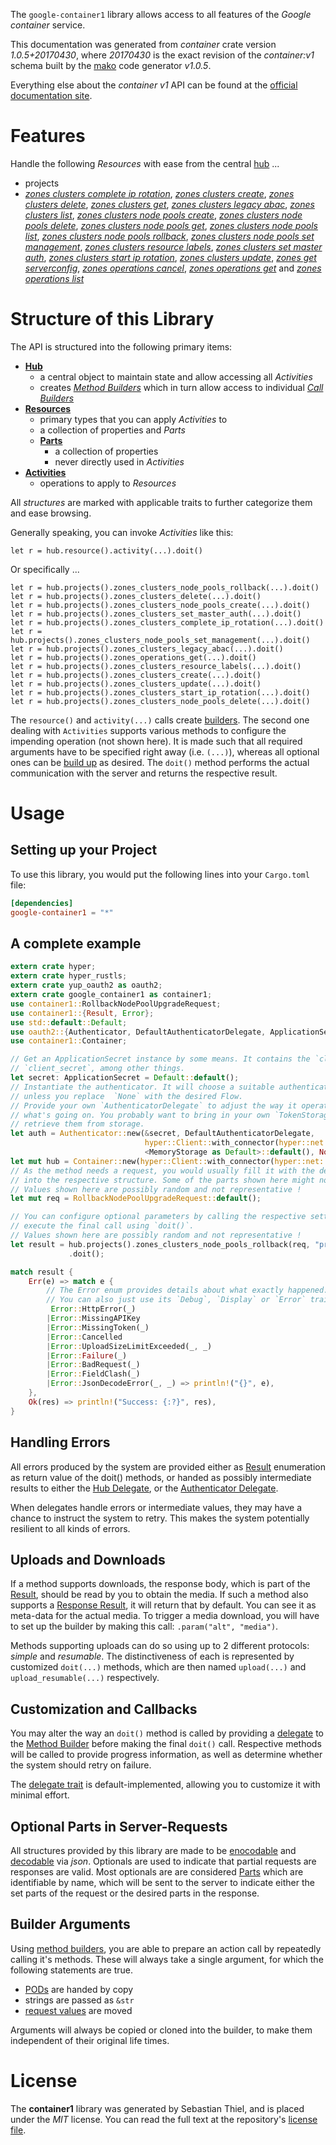<!---
DO NOT EDIT !
This file was generated automatically from 'src/mako/api/README.md.mako'
DO NOT EDIT !
-->
The `google-container1` library allows access to all features of the *Google container* service.

This documentation was generated from *container* crate version *1.0.5+20170430*, where *20170430* is the exact revision of the *container:v1* schema built by the [mako](http://www.makotemplates.org/) code generator *v1.0.5*.

Everything else about the *container* *v1* API can be found at the
[official documentation site](https://cloud.google.com/container-engine/).
# Features

Handle the following *Resources* with ease from the central [hub](https://docs.rs/google-container1/1.0.5+20170430/google_container1/struct.Container.html) ... 

* projects
 * [*zones clusters complete ip rotation*](https://docs.rs/google-container1/1.0.5+20170430/google_container1/struct.ProjectZoneClusterCompleteIpRotationCall.html), [*zones clusters create*](https://docs.rs/google-container1/1.0.5+20170430/google_container1/struct.ProjectZoneClusterCreateCall.html), [*zones clusters delete*](https://docs.rs/google-container1/1.0.5+20170430/google_container1/struct.ProjectZoneClusterDeleteCall.html), [*zones clusters get*](https://docs.rs/google-container1/1.0.5+20170430/google_container1/struct.ProjectZoneClusterGetCall.html), [*zones clusters legacy abac*](https://docs.rs/google-container1/1.0.5+20170430/google_container1/struct.ProjectZoneClusterLegacyAbacCall.html), [*zones clusters list*](https://docs.rs/google-container1/1.0.5+20170430/google_container1/struct.ProjectZoneClusterListCall.html), [*zones clusters node pools create*](https://docs.rs/google-container1/1.0.5+20170430/google_container1/struct.ProjectZoneClusterNodePoolCreateCall.html), [*zones clusters node pools delete*](https://docs.rs/google-container1/1.0.5+20170430/google_container1/struct.ProjectZoneClusterNodePoolDeleteCall.html), [*zones clusters node pools get*](https://docs.rs/google-container1/1.0.5+20170430/google_container1/struct.ProjectZoneClusterNodePoolGetCall.html), [*zones clusters node pools list*](https://docs.rs/google-container1/1.0.5+20170430/google_container1/struct.ProjectZoneClusterNodePoolListCall.html), [*zones clusters node pools rollback*](https://docs.rs/google-container1/1.0.5+20170430/google_container1/struct.ProjectZoneClusterNodePoolRollbackCall.html), [*zones clusters node pools set management*](https://docs.rs/google-container1/1.0.5+20170430/google_container1/struct.ProjectZoneClusterNodePoolSetManagementCall.html), [*zones clusters resource labels*](https://docs.rs/google-container1/1.0.5+20170430/google_container1/struct.ProjectZoneClusterResourceLabelCall.html), [*zones clusters set master auth*](https://docs.rs/google-container1/1.0.5+20170430/google_container1/struct.ProjectZoneClusterSetMasterAuthCall.html), [*zones clusters start ip rotation*](https://docs.rs/google-container1/1.0.5+20170430/google_container1/struct.ProjectZoneClusterStartIpRotationCall.html), [*zones clusters update*](https://docs.rs/google-container1/1.0.5+20170430/google_container1/struct.ProjectZoneClusterUpdateCall.html), [*zones get serverconfig*](https://docs.rs/google-container1/1.0.5+20170430/google_container1/struct.ProjectZoneGetServerconfigCall.html), [*zones operations cancel*](https://docs.rs/google-container1/1.0.5+20170430/google_container1/struct.ProjectZoneOperationCancelCall.html), [*zones operations get*](https://docs.rs/google-container1/1.0.5+20170430/google_container1/struct.ProjectZoneOperationGetCall.html) and [*zones operations list*](https://docs.rs/google-container1/1.0.5+20170430/google_container1/struct.ProjectZoneOperationListCall.html)




# Structure of this Library

The API is structured into the following primary items:

* **[Hub](https://docs.rs/google-container1/1.0.5+20170430/google_container1/struct.Container.html)**
    * a central object to maintain state and allow accessing all *Activities*
    * creates [*Method Builders*](https://docs.rs/google-container1/1.0.5+20170430/google_container1/trait.MethodsBuilder.html) which in turn
      allow access to individual [*Call Builders*](https://docs.rs/google-container1/1.0.5+20170430/google_container1/trait.CallBuilder.html)
* **[Resources](https://docs.rs/google-container1/1.0.5+20170430/google_container1/trait.Resource.html)**
    * primary types that you can apply *Activities* to
    * a collection of properties and *Parts*
    * **[Parts](https://docs.rs/google-container1/1.0.5+20170430/google_container1/trait.Part.html)**
        * a collection of properties
        * never directly used in *Activities*
* **[Activities](https://docs.rs/google-container1/1.0.5+20170430/google_container1/trait.CallBuilder.html)**
    * operations to apply to *Resources*

All *structures* are marked with applicable traits to further categorize them and ease browsing.

Generally speaking, you can invoke *Activities* like this:

```Rust,ignore
let r = hub.resource().activity(...).doit()
```

Or specifically ...

```ignore
let r = hub.projects().zones_clusters_node_pools_rollback(...).doit()
let r = hub.projects().zones_clusters_delete(...).doit()
let r = hub.projects().zones_clusters_node_pools_create(...).doit()
let r = hub.projects().zones_clusters_set_master_auth(...).doit()
let r = hub.projects().zones_clusters_complete_ip_rotation(...).doit()
let r = hub.projects().zones_clusters_node_pools_set_management(...).doit()
let r = hub.projects().zones_clusters_legacy_abac(...).doit()
let r = hub.projects().zones_operations_get(...).doit()
let r = hub.projects().zones_clusters_resource_labels(...).doit()
let r = hub.projects().zones_clusters_create(...).doit()
let r = hub.projects().zones_clusters_update(...).doit()
let r = hub.projects().zones_clusters_start_ip_rotation(...).doit()
let r = hub.projects().zones_clusters_node_pools_delete(...).doit()
```

The `resource()` and `activity(...)` calls create [builders][builder-pattern]. The second one dealing with `Activities` 
supports various methods to configure the impending operation (not shown here). It is made such that all required arguments have to be 
specified right away (i.e. `(...)`), whereas all optional ones can be [build up][builder-pattern] as desired.
The `doit()` method performs the actual communication with the server and returns the respective result.

# Usage

## Setting up your Project

To use this library, you would put the following lines into your `Cargo.toml` file:

```toml
[dependencies]
google-container1 = "*"
```

## A complete example

```Rust
extern crate hyper;
extern crate hyper_rustls;
extern crate yup_oauth2 as oauth2;
extern crate google_container1 as container1;
use container1::RollbackNodePoolUpgradeRequest;
use container1::{Result, Error};
use std::default::Default;
use oauth2::{Authenticator, DefaultAuthenticatorDelegate, ApplicationSecret, MemoryStorage};
use container1::Container;

// Get an ApplicationSecret instance by some means. It contains the `client_id` and 
// `client_secret`, among other things.
let secret: ApplicationSecret = Default::default();
// Instantiate the authenticator. It will choose a suitable authentication flow for you, 
// unless you replace  `None` with the desired Flow.
// Provide your own `AuthenticatorDelegate` to adjust the way it operates and get feedback about 
// what's going on. You probably want to bring in your own `TokenStorage` to persist tokens and
// retrieve them from storage.
let auth = Authenticator::new(&secret, DefaultAuthenticatorDelegate,
                              hyper::Client::with_connector(hyper::net::HttpsConnector::new(hyper_rustls::TlsClient::new())),
                              <MemoryStorage as Default>::default(), None);
let mut hub = Container::new(hyper::Client::with_connector(hyper::net::HttpsConnector::new(hyper_rustls::TlsClient::new())), auth);
// As the method needs a request, you would usually fill it with the desired information
// into the respective structure. Some of the parts shown here might not be applicable !
// Values shown here are possibly random and not representative !
let mut req = RollbackNodePoolUpgradeRequest::default();

// You can configure optional parameters by calling the respective setters at will, and
// execute the final call using `doit()`.
// Values shown here are possibly random and not representative !
let result = hub.projects().zones_clusters_node_pools_rollback(req, "projectId", "zone", "clusterId", "nodePoolId")
             .doit();

match result {
    Err(e) => match e {
        // The Error enum provides details about what exactly happened.
        // You can also just use its `Debug`, `Display` or `Error` traits
         Error::HttpError(_)
        |Error::MissingAPIKey
        |Error::MissingToken(_)
        |Error::Cancelled
        |Error::UploadSizeLimitExceeded(_, _)
        |Error::Failure(_)
        |Error::BadRequest(_)
        |Error::FieldClash(_)
        |Error::JsonDecodeError(_, _) => println!("{}", e),
    },
    Ok(res) => println!("Success: {:?}", res),
}

```
## Handling Errors

All errors produced by the system are provided either as [Result](https://docs.rs/google-container1/1.0.5+20170430/google_container1/enum.Result.html) enumeration as return value of 
the doit() methods, or handed as possibly intermediate results to either the 
[Hub Delegate](https://docs.rs/google-container1/1.0.5+20170430/google_container1/trait.Delegate.html), or the [Authenticator Delegate](https://docs.rs/yup-oauth2/*/yup_oauth2/trait.AuthenticatorDelegate.html).

When delegates handle errors or intermediate values, they may have a chance to instruct the system to retry. This 
makes the system potentially resilient to all kinds of errors.

## Uploads and Downloads
If a method supports downloads, the response body, which is part of the [Result](https://docs.rs/google-container1/1.0.5+20170430/google_container1/enum.Result.html), should be
read by you to obtain the media.
If such a method also supports a [Response Result](https://docs.rs/google-container1/1.0.5+20170430/google_container1/trait.ResponseResult.html), it will return that by default.
You can see it as meta-data for the actual media. To trigger a media download, you will have to set up the builder by making
this call: `.param("alt", "media")`.

Methods supporting uploads can do so using up to 2 different protocols: 
*simple* and *resumable*. The distinctiveness of each is represented by customized 
`doit(...)` methods, which are then named `upload(...)` and `upload_resumable(...)` respectively.

## Customization and Callbacks

You may alter the way an `doit()` method is called by providing a [delegate](https://docs.rs/google-container1/1.0.5+20170430/google_container1/trait.Delegate.html) to the 
[Method Builder](https://docs.rs/google-container1/1.0.5+20170430/google_container1/trait.CallBuilder.html) before making the final `doit()` call. 
Respective methods will be called to provide progress information, as well as determine whether the system should 
retry on failure.

The [delegate trait](https://docs.rs/google-container1/1.0.5+20170430/google_container1/trait.Delegate.html) is default-implemented, allowing you to customize it with minimal effort.

## Optional Parts in Server-Requests

All structures provided by this library are made to be [enocodable](https://docs.rs/google-container1/1.0.5+20170430/google_container1/trait.RequestValue.html) and 
[decodable](https://docs.rs/google-container1/1.0.5+20170430/google_container1/trait.ResponseResult.html) via *json*. Optionals are used to indicate that partial requests are responses 
are valid.
Most optionals are are considered [Parts](https://docs.rs/google-container1/1.0.5+20170430/google_container1/trait.Part.html) which are identifiable by name, which will be sent to 
the server to indicate either the set parts of the request or the desired parts in the response.

## Builder Arguments

Using [method builders](https://docs.rs/google-container1/1.0.5+20170430/google_container1/trait.CallBuilder.html), you are able to prepare an action call by repeatedly calling it's methods.
These will always take a single argument, for which the following statements are true.

* [PODs][wiki-pod] are handed by copy
* strings are passed as `&str`
* [request values](https://docs.rs/google-container1/1.0.5+20170430/google_container1/trait.RequestValue.html) are moved

Arguments will always be copied or cloned into the builder, to make them independent of their original life times.

[wiki-pod]: http://en.wikipedia.org/wiki/Plain_old_data_structure
[builder-pattern]: http://en.wikipedia.org/wiki/Builder_pattern
[google-go-api]: https://github.com/google/google-api-go-client

# License
The **container1** library was generated by Sebastian Thiel, and is placed 
under the *MIT* license.
You can read the full text at the repository's [license file][repo-license].

[repo-license]: https://github.com/Byron/google-apis-rsblob/master/LICENSE.md
